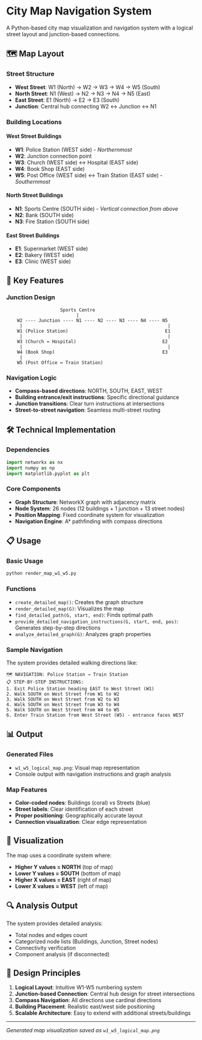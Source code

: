 # City Map Navigation System

A Python-based city map visualization and navigation system with a logical street layout and junction-based connections.

## 🗺️ Map Layout

### Street Structure

- **West Street**: W1 (North) → W2 → W3 → W4 → W5 (South)
- **North Street**: N1 (West) → N2 → N3 → N4 → N5 (East)
- **East Street**: E1 (North) → E2 → E3 (South)
- **Junction**: Central hub connecting W2 ↔ Junction ↔ N1

### Building Locations

#### West Street Buildings

- **W1**: Police Station (WEST side) - *Northernmost*
- **W2**: Junction connection point
- **W3**: Church (WEST side) ↔ Hospital (EAST side)
- **W4**: Book Shop (EAST side)
- **W5**: Post Office (WEST side) ↔ Train Station (EAST side) - *Southernmost*

#### North Street Buildings  

- **N1**: Sports Centre (SOUTH side) - *Vertical connection from above*
- **N2**: Bank (SOUTH side)
- **N3**: Fire Station (SOUTH side)

#### East Street Buildings

- **E1**: Supermarket (WEST side)
- **E2**: Bakery (WEST side)
- **E3**: Clinic (WEST side)

## 🎯 Key Features

### Junction Design

```
                    Sports Centre
                          |
    W2 ---- Junction ---- N1 ---- N2 ---- N3 ---- N4 ---- N5
     |                                                      |
    W1 (Police Station)                                    E1
     |                                                      |
    W3 (Church ↔ Hospital)                                E2
     |                                                      |
    W4 (Book Shop)                                        E3
     |
    W5 (Post Office ↔ Train Station)
```

### Navigation Logic

- **Compass-based directions**: NORTH, SOUTH, EAST, WEST
- **Building entrance/exit instructions**: Specific directional guidance
- **Junction transitions**: Clear turn instructions at intersections
- **Street-to-street navigation**: Seamless multi-street routing

## 🛠️ Technical Implementation

### Dependencies

```python
import networkx as nx
import numpy as np
import matplotlib.pyplot as plt
```

### Core Components

- **Graph Structure**: NetworkX graph with adjacency matrix
- **Node System**: 26 nodes (12 buildings + 1 junction + 13 street nodes)
- **Position Mapping**: Fixed coordinate system for visualization
- **Navigation Engine**: A* pathfinding with compass directions

## 📋 Usage

### Basic Usage

```python
python render_map_w1_w5.py
```

### Functions

- `create_detailed_map()`: Creates the graph structure
- `render_detailed_map(G)`: Visualizes the map
- `find_detailed_path(G, start, end)`: Finds optimal path
- `provide_detailed_navigation_instructions(G, start, end, pos)`: Generates step-by-step directions
- `analyze_detailed_graph(G)`: Analyzes graph properties

### Sample Navigation

The system provides detailed walking directions like:

```
🗺️ NAVIGATION: Police Station → Train Station
📋 STEP-BY-STEP INSTRUCTIONS:
1. Exit Police Station heading EAST to West Street (W1)
2. Walk SOUTH on West Street from W1 to W2
3. Walk SOUTH on West Street from W2 to W3
4. Walk SOUTH on West Street from W3 to W4
5. Walk SOUTH on West Street from W4 to W5
6. Enter Train Station from West Street (W5) - entrance faces WEST
```

## 📊 Output

### Generated Files

- `w1_w5_logical_map.png`: Visual map representation
- Console output with navigation instructions and graph analysis

### Map Features

- **Color-coded nodes**: Buildings (coral) vs Streets (blue)
- **Street labels**: Clear identification of each street
- **Proper positioning**: Geographically accurate layout
- **Connection visualization**: Clear edge representation

## 🎨 Visualization

The map uses a coordinate system where:

- **Higher Y values = NORTH** (top of map)
- **Lower Y values = SOUTH** (bottom of map)
- **Higher X values = EAST** (right of map)
- **Lower X values = WEST** (left of map)

## 🔍 Analysis Output

The system provides detailed analysis:

- Total nodes and edges count
- Categorized node lists (Buildings, Junction, Street nodes)
- Connectivity verification
- Component analysis (if disconnected)

## 🎯 Design Principles

1. **Logical Layout**: Intuitive W1-W5 numbering system
2. **Junction-based Connection**: Central hub design for street intersections
3. **Compass Navigation**: All directions use cardinal directions
4. **Building Placement**: Realistic east/west side positioning
5. **Scalable Architecture**: Easy to extend with additional streets/buildings

---

*Generated map visualization saved as `w1_w5_logical_map.png`*
